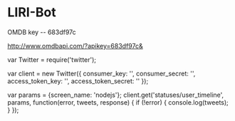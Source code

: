 # LIRI-Bot


OMDB key -- 683df97c

http://www.omdbapi.com/?apikey=683df97c&

var Twitter = require('twitter');
 
var client = new Twitter({
  consumer_key: '',
  consumer_secret: '',
  access_token_key: '',
  access_token_secret: ''
});
 
var params = {screen_name: 'nodejs'};
client.get('statuses/user_timeline', params, function(error, tweets, response) {
  if (!error) {
    console.log(tweets);
  }
});


